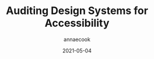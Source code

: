 ---
author: annaecook
date: 2021-05-04
publisher: dequesystems
tags:
  - accessibility
  - design-systems
  - quality
target_url: https://www.deque.com/blog/auditing-design-systems-for-accessibility/
title: Auditing Design Systems for Accessibility
---